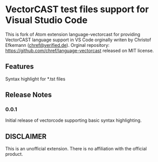 # VectorCAST test files support for Visual Studio Code
This is fork of Atom extension language-vectorcast for providing VectorCAST language support in VS Code orginally writen by Christof Efkemann (chref@verified.de). Orginal repository: https://github.com/chref/language-vectorcast released on MIT license.

## Features

Syntax highlight for *.tst files

## Release Notes

### 0.0.1

Initial release of vectorcode supporting basic syntax highlighting.

## DISCLAIMER
This is an unofficial extension. There is no affiliation with the official product.